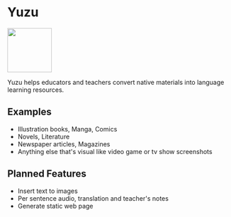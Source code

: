 # Yuzu 

<img src="https://user-images.githubusercontent.com/13146030/120446374-11830800-c3bc-11eb-9874-5cd521f26d60.png" width=100 /> 

Yuzu helps educators and teachers convert native materials into language learning resources.

## Examples
- Illustration books, Manga, Comics
- Novels, Literature
- Newspaper articles, Magazines
- Anything else that's visual like video game or tv show screenshots

## Planned Features
- Insert text to images
- Per sentence audio, translation and teacher's notes
- Generate static web page
